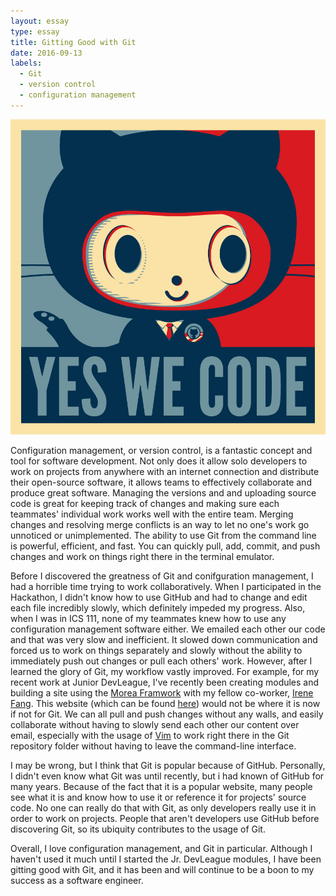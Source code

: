 ```yaml
---
layout: essay
type: essay
title: Gitting Good with Git
date: 2016-09-13
labels:
  - Git
  - version control
  - configuration management
---
```


<img class="ui medium center floated image" src="../images/baracktocat.jpg">

Configuration management, or version control, is a fantastic concept and tool for software development. Not only does it allow solo developers to work on projects from anywhere with an internet connection and distribute their open-source software, it allows teams to effectively collaborate and produce great software. Managing the versions and and uploading source code is great for keeping track of changes and making sure each teammates' individual work works well with the entire team. Merging changes and resolving merge conflicts   is an  way to let no one's work go unnoticed or unimplemented. The ability to use Git from the command line is powerful, efficient, and fast. You can quickly pull, add, commit, and push changes and work on things right there in the terminal emulator.

Before I discovered the greatness of Git and conifguration management, I had a horrible time trying to work collaboratively. When I participated in the Hackathon, I didn't know how to use GitHub and had to change and edit each file incredibly slowly, which definitely impeded my progress. Also, when I was in ICS 111, none of my teammates knew how to use any configuration management software either. We emailed each other our code and that was very slow and inefficient. It slowed down communication and forced us to work on things separately and slowly without the ability to immediately push out changes or pull each others' work. However, after I learned the glory of Git, my workflow vastly improved. For example, for my recent work at Junior DevLeague, I've recently been creating modules and building a site using the [Morea Framwork](https://morea-framework.github.io/) with my fellow co-worker, [Irene Fang](https://irene-f.github.io/). This website (which can be found [here](https://junior-devleague.github.io/JDLA-Web-Development/)) would not be where it is now if not for Git. We can all pull and push changes without any walls, and easily collaborate without having to slowly send each other our content over email, especially with the usage of [Vim](http://www.vim.org/) to work right there in the Git repository folder without having to leave the command-line interface.

I may be wrong, but I think that Git is popular because of GitHub. Personally, I didn't even know what Git was until recently, but i had known of GitHub for many years. Because of the fact that it is a popular website, many people see what it is and know how to use it or reference it for projects' source code. No one can really do that with Git, as only developers really use it in order to work on projects. People that aren't developers use GitHub before discovering Git, so its ubiquity contributes to the usage of Git.

Overall, I love configuration management, and Git in particular. Although I haven't used it much until I started the Jr. DevLeague modules, I have been gitting good with Git, and it has been and will continue to be a boon to my success as a software engineer.
